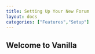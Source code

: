 ```yaml
---
title: Setting Up Your New Forum
layout: docs
categories: ["Features","Setup"]
---
```


## Welcome to Vanilla
